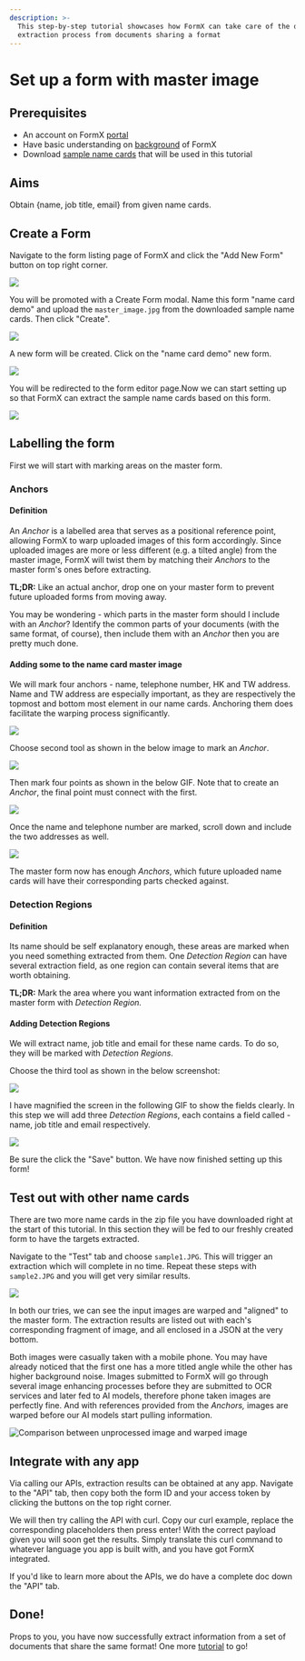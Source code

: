 ```yaml
---
description: >-
  This step-by-step tutorial showcases how FormX can take care of the data
  extraction process from documents sharing a format
---
```


# Set up a form with master image

## Prerequisites

* An account on FormX [portal](https://formextractor.oursky.com/)
* Have basic understanding on [background](../background.md) of FormX
* Download [sample name cards](https://drive.google.com/drive/folders/1DUEMq6uoKQmFWw-gI9gMXrGyW3VLKIAt?usp=sharing) that will be used in this tutorial

## Aims

Obtain {name, job title, email} from given name cards.

## Create a Form

Navigate to the form listing page of FormX and click the "Add New Form" button on top right corner.

![](../.gitbook/assets/screenshot-2020-09-10-at-3.58.36-pm.png)



You will be promoted with a Create Form modal. Name this form "name card demo" and upload the `master_image.jpg` from the downloaded sample name cards. Then click "Create".

![](../.gitbook/assets/screenshot-2020-09-10-at-4.02.40-pm.png)

A new form will be created. Click on the "name card demo" new form.

![](../.gitbook/assets/screenshot-2020-09-10-at-4.07.16-pm.png)

You will be redirected to the form editor page.Now we can start setting up so that FormX can extract the sample name cards based on this form.

![](../.gitbook/assets/screenshot-2020-09-10-at-6.15.08-pm.png)

## Labelling the form

First we will start with marking areas on the master form.

### Anchors

#### Definition

An _Anchor_ is a labelled area that serves as a positional reference point, allowing FormX to warp uploaded images of this form accordingly. Since uploaded images are more or less different \(e.g. a tilted angle\) from the master image, FormX will twist them by matching their _Anchors_ to the master form's ones before  extracting.

**TL;DR:** Like an actual anchor, drop one on your master form to prevent future uploaded forms from moving away. 

You may be wondering - which parts in the master form should I include with an _Anchor_? Identify the common parts of your documents \(with the same format, of course\), then include them with an _Anchor_ then you are pretty much done.

#### Adding some to the name card master image

We will mark four anchors - name, telephone number, HK and TW address. Name and TW address are especially important, as they are respectively the topmost and bottom most element in our name cards. Anchoring them does facilitate the warping process significantly.

![](../.gitbook/assets/screenshot-2020-09-11-at-2.58.51-pm.png)

Choose second tool as shown in the below image to mark an _Anchor_.

![](../.gitbook/assets/screenshot-2020-09-10-at-7.32.18-pm%20%281%29.png)

Then mark four points as shown in the below GIF. Note that to create an _Anchor_, the final point must connect with the first.

![](../.gitbook/assets/1.gif)

Once the name and telephone number are marked, scroll down and include the two addresses as well.

![](../.gitbook/assets/2.gif)

The master form now has enough _Anchors_, which future uploaded name cards will have their corresponding parts checked against.

### Detection Regions

#### Definition

Its name should be self explanatory enough, these areas are marked when you need something extracted from them. One _Detection Region_ can have several extraction field, as one region can contain several items that are worth obtaining.

**TL;DR:** Mark the area where you want information extracted from on the master form with _Detection Region._

#### Adding Detection Regions

We will extract name, job title and email for these name cards. To do so, they will be marked with _Detection Regions_.

Choose the third tool as shown in the below screenshot:

![](../.gitbook/assets/screenshot-2020-09-11-at-2.58.51-pm%20%281%29.png)

I have magnified the screen in the following GIF to show the fields clearly. In this step we will add three _Detection Regions_, each contains a field called - name, job title and email respectively.

![](../.gitbook/assets/replace.gif)

Be sure the click the "Save" button. We have now finished setting up this form!

## Test out with other name cards

There are two more name cards in the zip file you have downloaded right at the start of this tutorial. In this section they will be fed to our freshly created form to have the targets extracted.

Navigate to the "Test" tab and choose `sample1.JPG`. This will trigger an extraction which will complete in no time. Repeat these steps with `sample2.JPG` and you will get very similar results.

![](../.gitbook/assets/ezgif-1-4979681fccb4%20%281%29.gif)

In both our tries, we can see the input images are warped and "aligned" to the master form. The extraction results are listed out with each's corresponding fragment of image, and all enclosed in a JSON at the very bottom.

Both images were casually taken with a mobile phone. You may have already noticed that the first one has a more titled angle while the other has higher background noise. Images submitted to FormX will go through several image enhancing processes before they are submitted to OCR services and later fed to AI models, therefore phone taken images are perfectly fine. And with references provided from the _Anchors,_ images are warped before our AI models start pulling information.

![Comparison between unprocessed image and warped image](../.gitbook/assets/screenshot-2020-09-11-at-4.37.28-pm.png)

## Integrate with any app

Via calling our APIs, extraction results can be obtained at any app. Navigate to the "API" tab, then copy both the form ID and your access token by clicking the buttons on the top right corner. 

We will then try calling the API with curl. Copy our curl example, replace the corresponding placeholders then press enter! With the correct payload given you will soon get the results. Simply translate this curl command to whatever language you app is built with, and you have got FormX integrated.

If you'd like to learn more about the APIs, we do have a complete doc down the "API" tab.

## Done!

Props to you, you have now successfully extract information from a set of documents that share the same format! One more [tutorial](set-up-a-form-without-master-image.md) to go!





